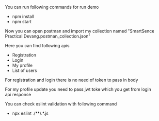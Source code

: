 You can run following commands for run demo
- npm install
- npm start

Now you can open postman and import my collection named "SmartSence Practical Devang.postman_collection.json"

Here you can find following apis

- Registration
- Login
- My profile
- List of users

For registration and login there is no need of token to pass in body

For my profile update you need to pass jwt toke which you get from login api response

You can check eslint validation with following command

- npx eslint ./**/.*.js